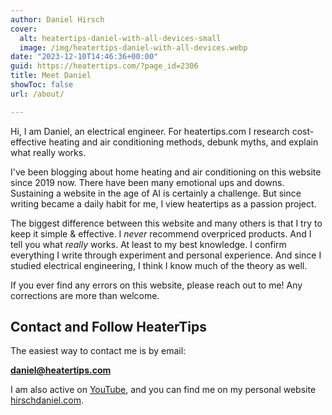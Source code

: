 ```yaml
---
author: Daniel Hirsch
cover:
  alt: heatertips-daniel-with-all-devices-small
  image: /img/heatertips-daniel-with-all-devices.webp
date: "2023-12-10T14:46:36+00:00"
guid: https://heatertips.com/?page_id=2306
title: Meet Daniel
showToc: false
url: /about/

---
```

Hi, I am Daniel, an electrical engineer. For heatertips.com I research cost-effective heating and air conditioning methods, debunk myths, and explain what really works.

I've been blogging about home heating and air conditioning on this website since 2019 now. There have been many emotional ups and downs. Sustaining a website in the age of AI is certainly a challenge. But since writing became a daily habit for me, I view heatertips as a passion project.

The biggest difference between this website and many others is that I try to keep it simple & effective. I _never_ recommend overpriced products. And I tell you what _really_ works. At least to my best knowledge. I confirm everything I write through experiment and personal experience.
And since I studied electrical engineering, I think I know much of the theory as well.

If you ever find any errors on this website, please reach out to me! Any corrections are more than welcome.

## Contact and Follow HeaterTips

The easiest way to contact me is by email:

[**daniel@heatertips.com**](mailto:daniel@heatertips.com)

I am also active on [YouTube](https://www.youtube.com/@heatertips), and you can find me on my personal website [hirschdaniel.com](https://hirschdaniel.com).
